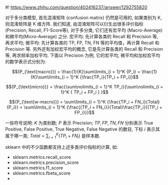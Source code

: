#! https://www.zhihu.com/question/402416237/answer/1292755820

[comment]: <> (Answer URL: https://www.zhihu.com/question/402416237/answer/1292755820)
[comment]: <> (Question Title: 机器学习多分类模型如何进行评估？)
[comment]: <> (Author Name: 采石工)
[comment]: <> (Create Time: 2020-06-20 10:23:03)

对于多分类模型, 首先混淆矩阵 (confusion matrix) 仍然是可用的, 如果类别为 K, 则混淆矩阵是 K 维方阵. 我们知道, 由混淆矩阵可以衍生出很多评价指标 (Precision, Recall, F1-Score等), 对于多分类, 它们还有宏平均 (Macro-Average) 和微平均(Micro-Average) 之分. 宏平均: 先计算各类的 Recall 和 Precision 等, 再求平均; 微平均: 先计算各类的 TP, FP, TN, FN 等的平均值，再计算 Recall 和 Precision 等. 另外还有加权宏平均的概念, 它是先计算各类的 Recall 和 Precision 等, 再求频率加权平均. 下面以 Precision 为例, 它的宏平均, 微平均和加权宏平均的数学表示式分别为:

$${P_{\text{macro}}} = \frac{1}{K}\sum\limits_{i = 1}^K {P_i} 
= \frac{1}{K}\sum\limits_{i = 1}^K {\frac{TP_i}{TP_i + FP_i}}$$

$${P_{\text{micro}}} = \frac{\sum\nolimits_{i = 1}^K TP_i}{\sum\nolimits_{i = 1}^K { TP_i + FP_i } }$$

$${P_{\text{w-macro}}} 
= \sum\limits_{i = 1}^K {\frac{TP_i + FN_i}{Total}{P_i}} 
= \sum\limits_{i = 1}^K {\frac{{TP_i + FN_i}}{Total}\frac{TP_i}{{TP_i + FP_i}}}$$

一些符号说明:  $K$  为类别数;  $P$  表示 Precision;  $TP, FP, TN, FN$  分别表示 True Positive, False Positive, True Negative, False Negative 的数目, 下标 $i$ 表示其属于哪一类;  $Total = \sum\nolimits_{i = 1}^K {\left( {TP_i + FN_i} \right)}$  是样本数.

sklearn 中的不少函数都支持上述多类评价指标的计算, 如:

  * sklearn.metrics.recall_score 
  * sklearn.metrics.precision_score 
  * sklearn.metrics.f1_score 
  * sklearn.metrics.fbeta_score
  * 
